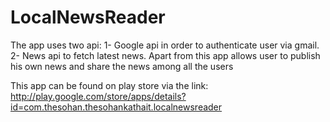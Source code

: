 # LocalNewsReader
The app uses two api: 
1- Google api in order to authenticate user via gmail. 
2- News api to fetch latest news. 
Apart from this app allows user to publish his own news and share the news among all the users

This app can be found on play store via the link:
http://play.google.com/store/apps/details?id=com.thesohan.thesohankathait.localnewsreader
